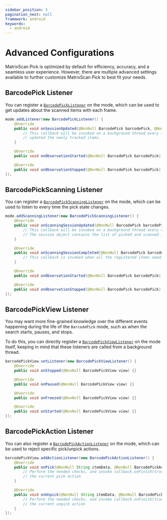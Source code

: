 ```yaml
---
sidebar_position: 3
pagination_next: null
framework: android
keywords:
  - android
---
```


# Advanced Configurations

MatrixScan Pick is optimized by default for efficiency, accuracy, and a seamless user experience. However, there are multiple advanced settings available to further customize MatrixScan Pick to best fit your needs.

## BarcodePick Listener

You can register a [`BarcodePickListener`](https://docs.scandit.com/6.28/data-capture-sdk/android/barcode-capture/api/ui/barcode-pick-listener.html) on the mode, which can be used to get updates about the scanned items with each frame.

```java
mode.addListener(new BarcodePickListener() {
    @Override
    public void onSessionUpdated(@NonNull BarcodePick barcodePick, @NonNull BarcodePickSession session) {
        // This callback will be invoked on a background thread every frame. the session object contains
        // updated the newly tracked items.
    }

    @Override
    public void onObservationStarted(@NonNull BarcodePick barcodePick) {}

    @Override
    public void onObservationStopped(@NonNull BarcodePick barcodePick) {}
});
```

## BarcodePickScanning Listener

You can register a [`BarcodePickScanningListener`](https://docs.scandit.com/6.28/data-capture-sdk/android/barcode-capture/api/barcode-pick-scanning-listener.html) on the mode, which can be used to listen to every time the pick state changes.

```java
mode.addScanningListener(new BarcodePickScanningListener() {
    @Override
    public void onScanningSessionUpdated(@NonNull BarcodePick barcodePick, @NonNull BarcodePickScanningSession session) {
        // This callback will be invoked on a background thread every time the picked state of some item changes.
        // The session object contains the list of picked and scanned items.
    }

    @Override
    public void onScanningSessionCompleted(@NonNull BarcodePick barcodePick, @NonNull BarcodePickScanningSession session) {
        // This callback is invoked when all the registered items needing picking have been picked.
    }

    @Override
    public void onObservationStarted(@NonNull BarcodePick barcodePick) {}

    @Override
    public void onObservationStopped(@NonNull BarcodePick barcodePick) {}
});
```

## BarcodePickView Listener

You may want more fine-grained knowledge over the different events happening during the life of the `BarcodePick` mode, such as when the search starts, pauses, and stops.

To do this, you can directly register a [`BarcodePickViewListener`](https://docs.scandit.com/6.28/data-capture-sdk/android/barcode-capture/api/ui/barcode-pick-view-listener.html) on the mode itself, keeping in mind that these listeners are called from a background thread.

```java
barcodePickView.setListener(new BarcodePickViewListener() {
    @Override
    public void onStopped(@NonNull BarcodePickView view) {}

    @Override
    public void onPaused(@NonNull BarcodePickView view) {}

    @Override
    public void onFreezed(@NonNull BarcodePickView view) {}

    @Override
    public void onStarted(@NonNull BarcodePickView view) {}
});
```

## BarcodePickAction Listener

You can also register a [`BarcodePickActionListener`](https://docs.scandit.com/6.28/data-capture-sdk/android/barcode-capture/api/barcode-pick-action-listener.html) on the mode, which can be used to reject specific pick/unpick actions.

```java
barcodePickView.addActionListener(new BarcodePickActionListener() {
    @Override
    public void onPick(@NonNull String itemData, @NonNull BarcodePickActionCallback callback) {
        // Perform the needed checks, and invoke callback.onFinish(true/false) to allow/reject
        // the current pick action
    }

    @Override
    public void onUnpick(@NonNull String itemData, @NonNull BarcodePickActionCallback callback) {
        // Perform the needed checks, and invoke callback.onFinish(true/false) to allow/reject
        // the current unpick action
    }
});
```
